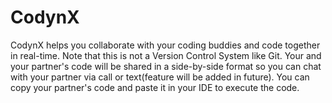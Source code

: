 # CodynX
CodynX helps you collaborate with your coding buddies and code together in real-time. 
Note that this is not a Version Control System like Git. 
Your and your partner's code will be shared in a side-by-side format so you can chat with your partner via call or text(feature will be added in future). 
You can copy your partner's code and paste it in your IDE to execute the code.
